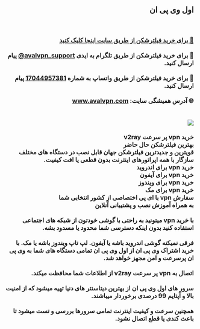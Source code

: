<div dir="rtl">
<h2>اول وی پی ان</h2>
<br>
<h3>
<a href="https://www.aval-vpn.com/#buy-vpn" target="_blank">🔗 برای خرید فیلترشکن از طریق سایت اینجا کلیک کنید</a>
<br><br>
💬 برای خرید فیلترشکن از طریق تلگرام به ایدی <a href="https://t.me/avalvpn_support" target="_blank" dir="ltr">@avalvpn_support</a> پیام ارسال کنید.
<br><br>
💬 برای خرید فیلترشکن از طریق واتساپ به شماره‌ <a href="https://wa.me/17044957381" target="_blank">17044957381</a> پیام ارسال کنید.
<br><br>
🌐 آدرس همیشگی سایت: <a href="https://www.avalvpn.com" target="_blank">www.avalvpn.com</a>
<br><br><br>
<img src="https://imgurl.ir/uploads/a96615_avalvpn.png">
<br><br>
خرید vpn پر سرعت v2ray
<br>
بهترین فیلترشکن حال حاضر
<br>
قویترین و جدیدترین فیلترشکن جهان قابل نصب در دستگاه های مختلف
<br>
سازگار با همه اپراتورهای اینترنت بدون قطعی یا افت کیفیت.
<br>
خرید vpn برای اندروید
<br>
خرید vpn برای آیفون
<br>
خرید vpn برای ویندوز
<br>
خرید vpn برای مک
<br>
سفارش vpn با ای پی اختصاصی از کشور انتخابی شما
<br>
به همراه آموزش نصب و پشتیبانی آنلاین
<br><br>
با خرید vpn میتونید به راحتی با گوشی خودتون از شبکه های اجتماعی استفاده کنید بدون اینکه دسترسی شما محدود یا مسدود بشه.
<br><br>
فرقی نمیکنه گوشی اندروید باشه یا آیفون. لپ تاپ ویندوز باشه یا مک. با خرید اشتراک وی پی ان از اول وی پی ان تمامی دستگاه های شما به وی پی ان پرسرعت و امن مجهز خواهد شد.
<br><br>
اتصال به vpn پر سرعت v2ray از اطلاعات شما محافظت میکند.
<br><br>
سرور های اول وی پی ان از بهترین دیتاسنتر های دنیا تهیه میشود که از امنیت بالا و آپتایم 99 درصدی برخوردار میباشند.
<br><br>
همچنین سرعت و کیفیت اینترنت تمامی سرورها بررسی و تست میشود تا باعث کندی یا قطع اتصال نشود.
</h3>
</div>
